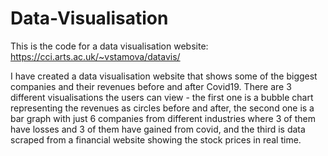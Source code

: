 # Data-Visualisation
This is the code for a data visualisation website: https://cci.arts.ac.uk/~vstamova/datavis/ 

I have created a data visualisation website that shows some of the biggest companies and their revenues before and after Covid19. There are 3 different visualisations the users can view - the first one is a bubble chart representing the revenues as circles before and after, the second one is a bar graph with just 6 companies from different industries where 3 of them have losses and 3 of them have gained from covid, and the third is data scraped from a financial website showing the stock prices in real time. 
